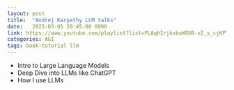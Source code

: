 ```yaml
---
layout: post
title:  "Andrej Karpathy LLM talks"
date:   2025-03-05 20:45:00 0000
link: https://www.youtube.com/playlist?list=PLAqhIrjkxbuW9U8-vZ_s_cjKPT_FqRStI
categories: AGI
tags: book-tutorial llm
---
```


- Intro to Large Language Models
- Deep Dive into LLMs like ChatGPT
- How I use LLMs
